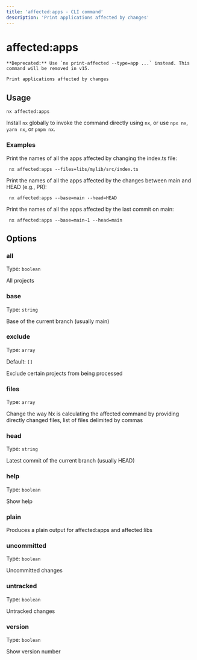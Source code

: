 ```yaml
---
title: 'affected:apps - CLI command'
description: 'Print applications affected by changes'
---
```


# affected:apps

    **Deprecated:** Use `nx print-affected --type=app ...` instead. This command will be removed in v15.

    Print applications affected by changes

## Usage

```terminal
nx affected:apps
```

Install `nx` globally to invoke the command directly using `nx`, or use `npx nx`, `yarn nx`, or `pnpm nx`.

### Examples

Print the names of all the apps affected by changing the index.ts file:

```terminal
 nx affected:apps --files=libs/mylib/src/index.ts
```

Print the names of all the apps affected by the changes between main and HEAD (e.g., PR):

```terminal
 nx affected:apps --base=main --head=HEAD
```

Print the names of all the apps affected by the last commit on main:

```terminal
 nx affected:apps --base=main~1 --head=main
```

## Options

### all

Type: `boolean`

All projects

### base

Type: `string`

Base of the current branch (usually main)

### exclude

Type: `array`

Default: `[]`

Exclude certain projects from being processed

### files

Type: `array`

Change the way Nx is calculating the affected command by providing directly changed files, list of files delimited by commas

### head

Type: `string`

Latest commit of the current branch (usually HEAD)

### help

Type: `boolean`

Show help

### plain

Produces a plain output for affected:apps and affected:libs

### uncommitted

Type: `boolean`

Uncommitted changes

### untracked

Type: `boolean`

Untracked changes

### version

Type: `boolean`

Show version number
